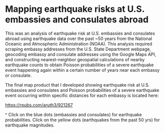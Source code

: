 # Mapping earthquake risks at U.S. embassies and consulates abroad

This was an analysis of earthquake risk at U.S. embassies and consulates abroad using earthquake data over the past ~50 years from the National Oceanic and Atmospheric Administration (NOAA). This analysis required scraping embassy addresses from the U.S. State Department webpage, geocoding embassy and consulate addresses using the Google Maps API, and constructing nearest-neighbor geospatial calculations of nearby earthquake counts to obtain Poisson probabilities of a severe earthquake event happening again within a certain number of years near each embassy or consulate. 
 
 The final map product that I developed showing earthquake risk at U.S. embassies and consulates and Poisson probabilities of a severe earthquake event occurring within specific distances for each embassy is located here:
 
 https://rpubs.com/aruth3/921267
 
 ^ Click on the blue dots (embassies and consulates) for earthquake probabilities. Click on the yellow dots (earthquakes from the past 50 yrs) for earthquake magnitudes. 
 
